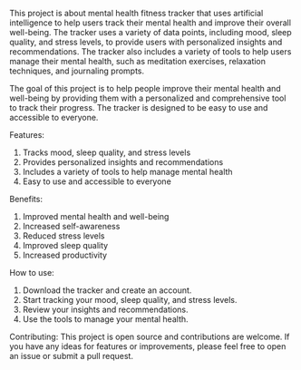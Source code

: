 This project is about mental health fitness tracker that uses artificial intelligence to help users track their mental health and improve their overall well-being. The tracker uses a variety of data points, including mood, sleep quality, and stress levels, to provide users with personalized insights and recommendations. The tracker also includes a variety of tools to help users manage their mental health, such as meditation exercises, relaxation techniques, and journaling prompts.

The goal of this project is to help people improve their mental health and well-being by providing them with a personalized and comprehensive tool to track their progress. The tracker is designed to be easy to use and accessible to everyone.

Features:
1) Tracks mood, sleep quality, and stress levels
2) Provides personalized insights and recommendations
3) Includes a variety of tools to help manage mental health
4) Easy to use and accessible to everyone

Benefits:
1) Improved mental health and well-being
2) Increased self-awareness
3) Reduced stress levels
4) Improved sleep quality
5) Increased productivity

How to use:
1) Download the tracker and create an account.
2) Start tracking your mood, sleep quality, and stress levels.
3) Review your insights and recommendations.
4) Use the tools to manage your mental health.

Contributing:
This project is open source and contributions are welcome. If you have any ideas for features or improvements, please feel free to open an issue or submit a pull request.
